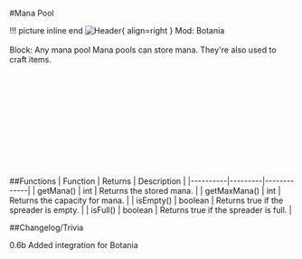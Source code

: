 #Mana Pool

!!! picture inline end
    ![Header](https://srendi.de/wp-content/uploads/2021/05/Mana-Pool.png){ align=right }
    Mod: Botania <br><br/>
    Block: Any mana pool
Mana pools can store mana. They're also used to craft items.

<br><br/>
<br><br/>
<br><br/>
<br><br/>
<br><br/>

##Functions
| Function | Returns | Description |
|----------|---------|-------------|
| getMana() | int | Returns the stored mana. |
| getMaxMana() | int | Returns the capacity for mana. |
| isEmpty() | boolean | Returns true if the spreader is empty. |
| isFull() | boolean | Returns true if the spreader is full. |

##Changelog/Trivia

0.6b
Added integration for Botania
